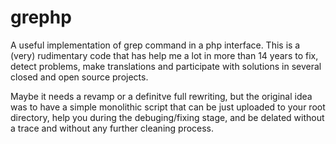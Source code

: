 # grephp
A useful implementation of grep command in a php interface.
This is a (very) rudimentary code that has help me a lot in more than 14 years to fix, detect problems, make translations and participate with solutions in several closed and open source projects.

Maybe it needs a revamp or a definitve full rewriting, but the original idea was to have a simple monolithic script that can be just uploaded to your root directory, help you during the debuging/fixing stage, and be delated without a trace and without any further cleaning process.
